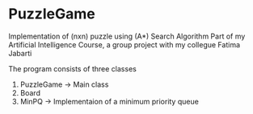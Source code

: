 # PuzzleGame
Implementation of (nxn) puzzle using (A*) Search Algorithm 
Part of my Artificial Intelligence Course, a group project with my collegue Fatima Jabarti

The program consists of three classes
1. PuzzleGame -> Main class
2. Board
3. MinPQ -> Implementaion of a minimum priority queue
